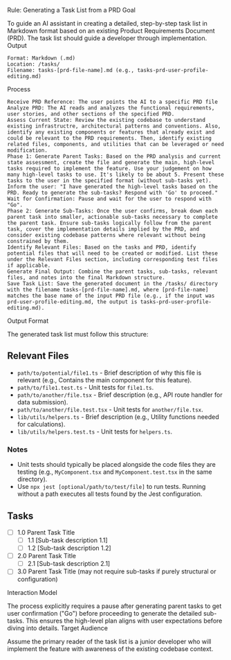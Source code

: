 Rule: Generating a Task List from a PRD
Goal

To guide an AI assistant in creating a detailed, step-by-step task list in Markdown format based on an existing Product Requirements Document (PRD). The task list should guide a developer through implementation.
Output

    Format: Markdown (.md)
    Location: /tasks/
    Filename: tasks-[prd-file-name].md (e.g., tasks-prd-user-profile-editing.md)

Process

    Receive PRD Reference: The user points the AI to a specific PRD file
    Analyze PRD: The AI reads and analyzes the functional requirements, user stories, and other sections of the specified PRD.
    Assess Current State: Review the existing codebase to understand existing infrastructre, architectural patterns and conventions. Also, identify any existing components or features that already exist and could be relevant to the PRD requirements. Then, identify existing related files, components, and utilities that can be leveraged or need modification.
    Phase 1: Generate Parent Tasks: Based on the PRD analysis and current state assessment, create the file and generate the main, high-level tasks required to implement the feature. Use your judgement on how many high-level tasks to use. It's likely to be about 5. Present these tasks to the user in the specified format (without sub-tasks yet). Inform the user: "I have generated the high-level tasks based on the PRD. Ready to generate the sub-tasks? Respond with 'Go' to proceed."
    Wait for Confirmation: Pause and wait for the user to respond with "Go".
    Phase 2: Generate Sub-Tasks: Once the user confirms, break down each parent task into smaller, actionable sub-tasks necessary to complete the parent task. Ensure sub-tasks logically follow from the parent task, cover the implementation details implied by the PRD, and consider existing codebase patterns where relevant without being constrained by them.
    Identify Relevant Files: Based on the tasks and PRD, identify potential files that will need to be created or modified. List these under the Relevant Files section, including corresponding test files if applicable.
    Generate Final Output: Combine the parent tasks, sub-tasks, relevant files, and notes into the final Markdown structure.
    Save Task List: Save the generated document in the /tasks/ directory with the filename tasks-[prd-file-name].md, where [prd-file-name] matches the base name of the input PRD file (e.g., if the input was prd-user-profile-editing.md, the output is tasks-prd-user-profile-editing.md).

Output Format

The generated task list must follow this structure:

## Relevant Files

- `path/to/potential/file1.ts` - Brief description of why this file is relevant (e.g., Contains the main component for this feature).
- `path/to/file1.test.ts` - Unit tests for `file1.ts`.
- `path/to/another/file.tsx` - Brief description (e.g., API route handler for data submission).
- `path/to/another/file.test.tsx` - Unit tests for `another/file.tsx`.
- `lib/utils/helpers.ts` - Brief description (e.g., Utility functions needed for calculations).
- `lib/utils/helpers.test.ts` - Unit tests for `helpers.ts`.

### Notes

- Unit tests should typically be placed alongside the code files they are testing (e.g., `MyComponent.tsx` and `MyComponent.test.tsx` in the same directory).
- Use `npx jest [optional/path/to/test/file]` to run tests. Running without a path executes all tests found by the Jest configuration.

## Tasks

- [ ] 1.0 Parent Task Title
  - [ ] 1.1 [Sub-task description 1.1]
  - [ ] 1.2 [Sub-task description 1.2]
- [ ] 2.0 Parent Task Title
  - [ ] 2.1 [Sub-task description 2.1]
- [ ] 3.0 Parent Task Title (may not require sub-tasks if purely structural or configuration)

Interaction Model

The process explicitly requires a pause after generating parent tasks to get user confirmation ("Go") before proceeding to generate the detailed sub-tasks. This ensures the high-level plan aligns with user expectations before diving into details.
Target Audience

Assume the primary reader of the task list is a junior developer who will implement the feature with awareness of the existing codebase context.
